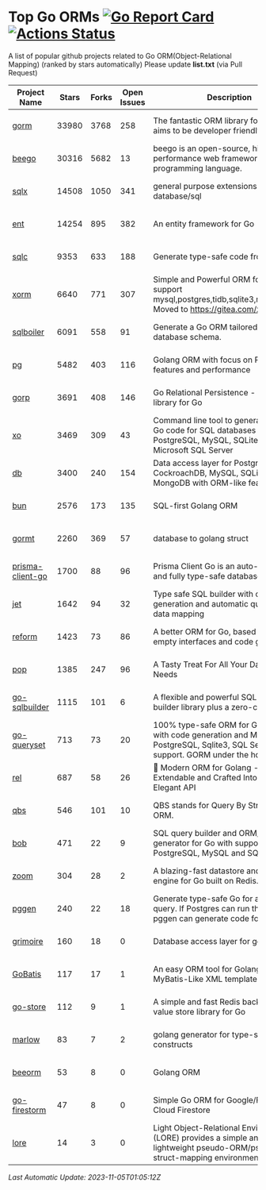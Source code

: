 # Top Go ORMs [![Go Report Card](https://goreportcard.com/badge/github.com/d-tsuji/awesome-go-orms)](https://goreportcard.com/report/github.com/d-tsuji/awesome-go-orms) [![Actions Status](https://github.com/d-tsuji/awesome-go-orms/workflows/CI/badge.svg)](https://github.com/d-tsuji/awesome-go-orms/actions)
A list of popular github projects related to Go ORM(Object-Relational Mapping) (ranked by stars automatically)
Please update **list.txt** (via Pull Request)

| Project Name | Stars | Forks | Open Issues | Description | Last Update |
| ------------ | ----- | ----- | ----------- | ----------- | ----------- |
| [gorm](https://github.com/go-gorm/gorm) | 33980 | 3768 | 258 | The fantastic ORM library for Golang, aims to be developer friendly | 2023-11-04 17:24:54 |
| [beego](https://github.com/beego/beego) | 30316 | 5682 | 13 | beego is an open-source, high-performance web framework for the Go programming language. | 2023-11-04 18:39:04 |
| [sqlx](https://github.com/jmoiron/sqlx) | 14508 | 1050 | 341 | general purpose extensions to golang's database/sql | 2023-11-04 17:55:44 |
| [ent](https://github.com/ent/ent) | 14254 | 895 | 382 | An entity framework for Go | 2023-11-04 17:25:15 |
| [sqlc](https://github.com/sqlc-dev/sqlc) | 9353 | 633 | 188 | Generate type-safe code from SQL | 2023-11-04 22:16:09 |
| [xorm](https://github.com/go-xorm/xorm) | 6640 | 771 | 307 | Simple and Powerful ORM for Go, support mysql,postgres,tidb,sqlite3,mssql,oracle, Moved to https://gitea.com/xorm/xorm | 2023-11-04 12:28:27 |
| [sqlboiler](https://github.com/volatiletech/sqlboiler) | 6091 | 558 | 91 | Generate a Go ORM tailored to your database schema. | 2023-11-04 12:09:00 |
| [pg](https://github.com/go-pg/pg) | 5482 | 403 | 116 | Golang ORM with focus on PostgreSQL features and performance | 2023-11-04 20:45:13 |
| [gorp](https://github.com/go-gorp/gorp) | 3691 | 408 | 146 | Go Relational Persistence - an ORM-ish library for Go | 2023-11-04 20:35:08 |
| [xo](https://github.com/xo/xo) | 3469 | 309 | 43 | Command line tool to generate idiomatic Go code for SQL databases supporting PostgreSQL, MySQL, SQLite, Oracle, and Microsoft SQL Server | 2023-11-03 22:31:00 |
| [db](https://github.com/upper/db) | 3400 | 240 | 154 | Data access layer for PostgreSQL, CockroachDB, MySQL, SQLite and MongoDB with ORM-like features. | 2023-11-04 01:42:51 |
| [bun](https://github.com/uptrace/bun) | 2576 | 173 | 135 | SQL-first Golang ORM | 2023-11-04 00:36:27 |
| [gormt](https://github.com/xxjwxc/gormt) | 2260 | 369 | 57 | database to golang struct | 2023-11-03 13:03:49 |
| [prisma-client-go](https://github.com/steebchen/prisma-client-go) | 1700 | 88 | 96 | Prisma Client Go is an auto-generated and fully type-safe database client | 2023-11-03 16:14:21 |
| [jet](https://github.com/go-jet/jet) | 1642 | 94 | 32 | Type safe SQL builder with code generation and automatic query result data mapping | 2023-11-05 00:55:03 |
| [reform](https://github.com/go-reform/reform) | 1423 | 73 | 86 | A better ORM for Go, based on non-empty interfaces and code generation. | 2023-10-31 14:02:57 |
| [pop](https://github.com/gobuffalo/pop) | 1385 | 247 | 96 | A Tasty Treat For All Your Database Needs | 2023-10-31 22:41:03 |
| [go-sqlbuilder](https://github.com/huandu/go-sqlbuilder) | 1115 | 101 | 6 | A flexible and powerful SQL string builder library plus a zero-config ORM. | 2023-11-03 21:36:15 |
| [go-queryset](https://github.com/jirfag/go-queryset) | 713 | 73 | 20 | 100% type-safe ORM for Go (Golang) with code generation and MySQL, PostgreSQL, Sqlite3, SQL Server support. GORM under the hood. | 2023-10-31 15:09:08 |
| [rel](https://github.com/go-rel/rel) | 687 | 58 | 26 | :gem: Modern ORM for Golang - Testable, Extendable and Crafted Into a Clean and Elegant API | 2023-10-30 23:07:17 |
| [qbs](https://github.com/coocood/qbs) | 546 | 101 | 10 | QBS stands for Query By Struct. A Go ORM. | 2023-10-28 10:53:34 |
| [bob](https://github.com/stephenafamo/bob) | 471 | 22 | 9 | SQL query builder and ORM/Factory generator for Go with support for PostgreSQL, MySQL and SQLite | 2023-11-02 09:57:35 |
| [zoom](https://github.com/albrow/zoom) | 304 | 28 | 2 | A blazing-fast datastore and querying engine for Go built on Redis. | 2023-10-19 17:09:17 |
| [pggen](https://github.com/jschaf/pggen) | 240 | 22 | 18 | Generate type-safe Go for any Postgres query. If Postgres can run the query, pggen can generate code for it. | 2023-11-03 13:24:59 |
| [grimoire](https://github.com/Fs02/grimoire) | 160 | 18 | 0 | Database access layer for golang | 2023-09-25 03:44:37 |
| [GoBatis](https://github.com/mei-rune/GoBatis) | 117 | 17 | 1 | An easy ORM tool for Golang, support MyBatis-Like XML template SQL | 2023-09-19 10:34:45 |
| [go-store](https://github.com/gosuri/go-store) | 112 | 9 | 1 | A simple and fast Redis backed key-value store library for Go | 2023-09-25 03:42:25 |
| [marlow](https://github.com/dadleyy/marlow) | 83 | 7 | 2 | golang generator for type-safe sql api constructs | 2023-01-28 13:13:25 |
| [beeorm](https://github.com/latolukasz/beeorm) | 53 | 8 | 0 | Golang ORM | 2023-10-15 13:51:39 |
| [go-firestorm](https://github.com/jschoedt/go-firestorm) | 47 | 8 | 0 | Simple Go ORM for Google/Firebase Cloud Firestore | 2023-09-25 03:41:53 |
| [lore](https://github.com/abrahambotros/lore) | 14 | 3 | 0 | Light Object-Relational Environment (LORE) provides a simple and lightweight pseudo-ORM/pseudo-struct-mapping environment for Go | 2023-09-25 08:03:17 |

*Last Automatic Update: 2023-11-05T01:05:12Z*